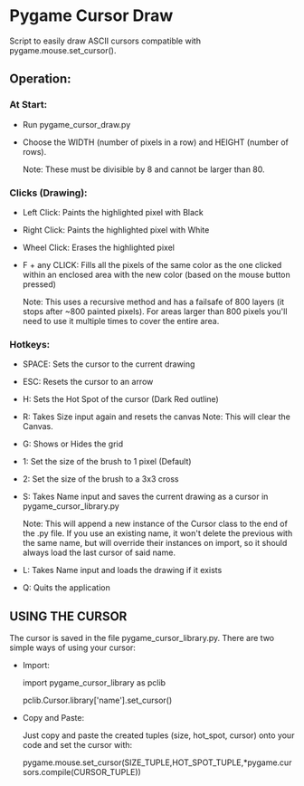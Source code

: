 # Pygame Cursor Draw

Script to easily draw ASCII cursors compatible with pygame.mouse.set_cursor().

## Operation:

### At Start:

- Run pygame_cursor_draw.py

- Choose the WIDTH (number of pixels in a row) and HEIGHT (number of rows).
    
    Note: These must be divisible by 8 and cannot be larger than 80.

### Clicks (Drawing):
- Left Click: Paints the highlighted pixel with Black

- Right Click: Paints the highlighted pixel with White

- Wheel Click: Erases the highlighted pixel

- F + any CLICK: Fills all the pixels of the same color as the one clicked within an enclosed area with the new color (based on the mouse button pressed)
    
    Note: This uses a recursive method and has a failsafe of 800 layers (it stops after ~800 painted pixels). For areas larger than 800 pixels you'll need to use it multiple times to cover the entire area.

### Hotkeys:
- SPACE: Sets the cursor to the current drawing

- ESC: Resets the cursor to an arrow

- H: Sets the Hot Spot of the cursor (Dark Red outline)

- R: Takes Size input again and resets the canvas
    Note: This will clear the Canvas.

- G: Shows or Hides the grid

- 1: Set the size of the brush to 1 pixel (Default)

- 2: Set the size of the brush to a 3x3 cross

- S: Takes Name input and saves the current drawing as a cursor in pygame_cursor_library.py
    
    Note: This will append a new instance of the Cursor class to the end of the .py file. If you use an existing name, it won't delete the previous with the same name, but will override their instances on import, so it should always load the last cursor of said name.

- L: Takes Name input and loads the drawing if it exists

- Q: Quits the application

## USING THE CURSOR

The cursor is saved in the file pygame_cursor_library.py. There are two simple ways of using your cursor:

- Import:
    
    import pygame_cursor_library as pclib
    
    pclib.Cursor.library['name'].set_cursor()

- Copy and Paste:
    
    Just copy and paste the created tuples (size, hot_spot, cursor) onto your code and set the cursor with:
    
    pygame.mouse.set_cursor(SIZE_TUPLE,HOT_SPOT_TUPLE,*pygame.cursors.compile(CURSOR_TUPLE))
